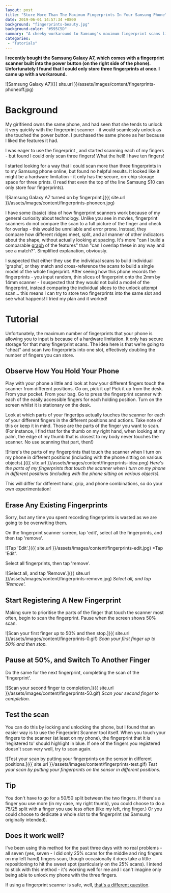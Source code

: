 ```yaml
---
layout: post
title: "Store More Than The Maximum Fingerprints In Your Samsung Phone"
date: 2019-06-01 14:57:34 +0800
background: "fingerprints-beauty.jpg"
background-color: "#595C5D"
summary: "A cheeky workaround to Samsung's maximum fingerprint scans limit."
categories:
 - "Tutorials"
---
```


**I recently bought the Samsung Galaxy A7, which comes with a fingerprint scanner built into the power button (on the right side of the phone). Unfortunately I found that I could only store three fingerprints at once. I came up with a workaround.**

![Samsung Galaxy A7]({{ site.url }}/assets/images/content/fingerprints-phoneoff.jpg)

# Background

My girlfriend owns the same phone, and had seen that she tends to unlock it very quickly with the fingerprint scanner - it would seamlessly unlock as she touched the power button. I purchased the same phone as her because I liked the features it had.

I was eager to use the fingerprint , and started scanning each of my fingers - but found I could only scan three fingers! What the hell! I have ten fingers!

I started looking for a way that I could scan more than three fingerprints in to my Samsung phone online, but found no helpful results. It looked like it might be a hardware limitation - it only has the secure, on-chip storage space for three prints. (I read that even the top of the line Samsung S10 can only store four fingerprints).

![Samsung Galaxy A7 turned on by fingerprint.]({{ site.url }}/assets/images/content/fingerprints-phoneon.jpg)

I have some (basic) idea of how fingerprint scanners work because of my general curiosity about technology. Unlike you see in movies, fingerprint scanners do not compare the scan to a full picture of the finger and check for overlap - this would be unreliable and error prone. Instead, they compare how different ridges meet, split, and all manner of other indicators about the shape, without actually looking at spacing. It's more "can I build a comparable [graph](https://en.wikipedia.org/wiki/Graph_theory) of the features" than "can I overlap these in any way and see a match?". Simplified explanation, obviously.

I suspected that either they use the individual scans to build individual 'graphs', or they match and cross-reference the scans to build a single model of the whole fingerprint. After seeing how this phone records the fingerprints - you input random, thin slices of fingerprint onto the 2mm by 14mm scanner - I suspected that they would not build a model of the fingerprint, instead comparing the individual slices to the unlock attempt scan... this means I can try to store two fingerprints into the same slot and see what happens! I tried my plan and it worked!

# Tutorial

Unfortunately, the maximum number of fingerprints that your phone is allowing you to input is because of a hardware limitation. It only has secure storage for that many fingerprint scans. The idea here is that we're going to "cheat" and scan two fingerprints into one slot, effectively doubling the number of fingers you can store.

## Observe How You Hold Your Phone

Play with your phone a little and look at how your different fingers touch the scanner from different positions. Go on, pick it up! Pick it up from the desk. From your pocket. From your bag. Go to press the fingerprint scanner with each of the easily accessible fingers for each holding position. Turn on the screen whilst it is stationary on the desk.

Look at which parts of your fingertips actually touches the scanner for each of your different fingers in the different positions and actions. Take note of this or keep it in mind. Those are the parts of the finger you want to scan. (For instance, I find that for the thumb on my right hand, when looking at my palm, the edge of my thumb that is closest to my body never touches the scanner. No use scanning that part, then!)

![Here's the parts of my fingerprints that touch the scanner when I turn on my phone in different positions (including with the phone sitting on various objects).]({{ site.url }}/assets/images/content/fingerprints-idea.png)
*Here's the parts of my fingerprints that touch the scanner when I turn on my phone in different positions (including with the phone sitting on various objects).*

This will differ for different hand, grip, and phone combinations, so do your own experimentation!

## Erase Any Existing Fingerprints

Sorry, but any time you spent recording fingerprints is wasted as we are going to be overwriting them. 

On the fingerprint scanner screen, tap 'edit', select all the fingerprints, and then tap 'remove'. 

![Tap 'Edit'.]({{ site.url }}/assets/images/content/fingerprints-edit.jpg)
*Tap 'Edit'.

Select all fingerprints, then tap 'remove'.

![Select all, and tap 'Remove'.]({{ site.url }}/assets/images/content/fingerprints-remove.jpg)
*Select all, and tap 'Remove'.*

## Start Registering A New Fingerprint

Making sure to prioritise the parts of the finger that touch the scanner most often, begin to scan the fingerprint. Pause when the screen shows 50% scan. 

![Scan your first finger up to 50% and then stop.]({{ site.url }}/assets/images/content/fingerprints-0.gif)
*Scan your first finger up to 50% and then stop.*

## Pause at 50%, and Switch To Another Finger

Do the same for the next fingerprint, completing the scan of the 'fingerprint'.

![Scan your second finger to completion.]({{ site.url }}/assets/images/content/fingerprints-50.gif)
*Scan your second finger to completion.*

## Test the scan

You can do this by locking and unlocking the phone, but I found that an easier way is to use the Fingerprint Scanner tool itself. When you touch your fingers to the scanner (at least on my phone), the fingerprint that it is 'registered to' should highlight in blue. If one of the fingers you registered doesn't scan very well, try to scan again. 

![Test your scan by putting your fingerprints on the sensor in different positions.]({{ site.url }}/assets/images/content/fingerprints-test.gif)
*Test your scan by putting your fingerprints on the sensor in different positions.*

## Tip

You don't have to go for a 50/50 split between the two fingers. If there's a finger you use more (in my case, my right thumb), you could choose to do a 75/25 split with a finger you use less often (like my left, ring finger.) Or you could choose to dedicate a whole slot to the fingerprint (as Samsung originally intended).

## Does it work well?

I've been using this method for the past three days with no real problems - all seven (yes, seven - I did only 25% scans for the middle and ring fingers on my left hand) fingers scan, though occasionally it does take a little repositioning to hit the sweet spot (particularly on the 25% scans). I intend to stick with this method - it's working well for me and I can't imagine only being able to unlock my phone with the three fingers.

If using a fingerprint scanner is safe, well, <span><a href="https://www.zdnet.com/article/hackers-can-remotely-steal-fingerprints-from-android-phones/">that's a different question</a></span>.